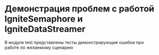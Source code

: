 # Демонстрация проблем с работой IgniteSemaphore и IgniteDataStreamer

В модуле test представлены тесты демонстрирующие ошибки при работе по желаемому сценарию
